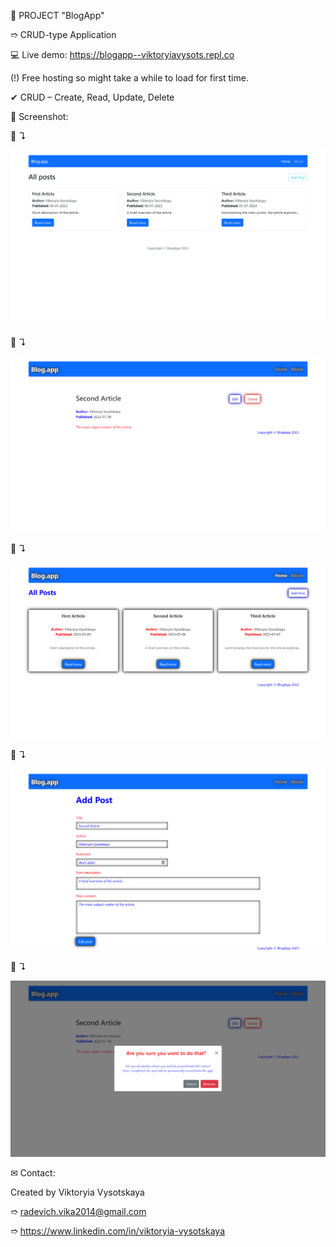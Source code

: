 📝 PROJECT "BlogApp"

➱ CRUD-type Application


💻 Live demo: https://blogapp--viktoryiavysots.repl.co

(!) Free hosting so might take a while to load for first time.


✔ CRUD – Create, Read, Update, Delete

👀 Screenshot:

📸 ↴︎

![Alt Text](./src/images/screenshots/BlogApp.png)

📸 ↴︎

![Alt Text](./src/images/screenshots/ReadMore.png)

📸 ↴︎

![Alt Text](./src/images/screenshots/AddPost.png)

📸 ↴︎

![Alt Text](./src/images/screenshots/EditPost.png)

📸 ↴︎

![Alt Text](./src/images/screenshots/DeletePost.png)

✉ Contact:

Created by Viktoryia Vysotskaya

➱ radevich.vika2014@gmail.com

➱ https://www.linkedin.com/in/viktoryia-vysotskaya